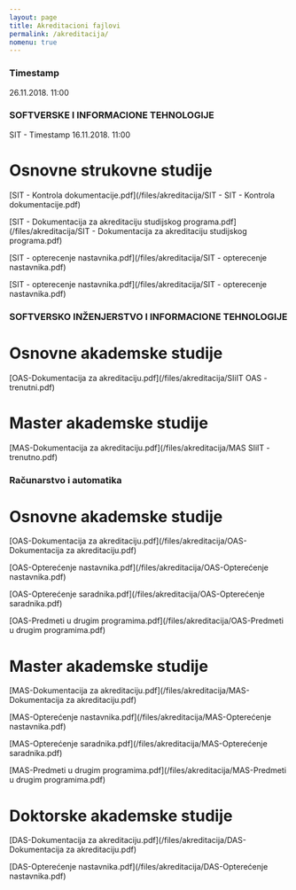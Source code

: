 ```yaml
---
layout: page
title: Akreditacioni fajlovi
permalink: /akreditacija/
nomenu: true
---
```

### Timestamp
26.11.2018. 11:00

### SOFTVERSKE I INFORMACIONE TEHNOLOGIJE
SIT - Timestamp
16.11.2018. 11:00

# Osnovne strukovne studije
[SIT - Kontrola dokumentacije.pdf](/files/akreditacija/SIT - SIT - Kontrola dokumentacije.pdf)

[SIT - Dokumentacija za akreditaciju studijskog programa.pdf](/files/akreditacija/SIT - Dokumentacija za akreditaciju studijskog programa.pdf)

[SIT - opterecenje nastavnika.pdf](/files/akreditacija/SIT - opterecenje nastavnika.pdf) 

[SIT - opterecenje nastavnika.pdf](/files/akreditacija/SIT - opterecenje nastavnika.pdf) 

### SOFTVERSKO INŽENJERSTVO I INFORMACIONE TEHNOLOGIJE

# Osnovne akademske studije
[OAS-Dokumentacija za akreditaciju.pdf](/files/akreditacija/SIiIT OAS - trenutni.pdf) 

# Master akademske studije
[MAS-Dokumentacija za akreditaciju.pdf](/files/akreditacija/MAS SIiIT - trenutno.pdf)

### Računarstvo i automatika

# Osnovne akademske studije
[OAS-Dokumentacija za akreditaciju.pdf](/files/akreditacija/OAS-Dokumentacija za akreditaciju.pdf) 

[OAS-Opterećenje nastavnika.pdf](/files/akreditacija/OAS-Opterećenje nastavnika.pdf)

[OAS-Opterećenje saradnika.pdf](/files/akreditacija/OAS-Opterećenje saradnika.pdf)

[OAS-Predmeti u drugim programima.pdf](/files/akreditacija/OAS-Predmeti u drugim programima.pdf)

# Master akademske studije
[MAS-Dokumentacija za akreditaciju.pdf](/files/akreditacija/MAS-Dokumentacija za akreditaciju.pdf)

[MAS-Opterećenje nastavnika.pdf](/files/akreditacija/MAS-Opterećenje nastavnika.pdf)

[MAS-Opterećenje saradnika.pdf](/files/akreditacija/MAS-Opterećenje saradnika.pdf)

[MAS-Predmeti u drugim programima.pdf](/files/akreditacija/MAS-Predmeti u drugim programima.pdf)

# Doktorske akademske studije
[DAS-Dokumentacija za akreditaciju.pdf](/files/akreditacija/DAS-Dokumentacija za akreditaciju.pdf)

[DAS-Opterećenje nastavnika.pdf](/files/akreditacija/DAS-Opterećenje nastavnika.pdf)

